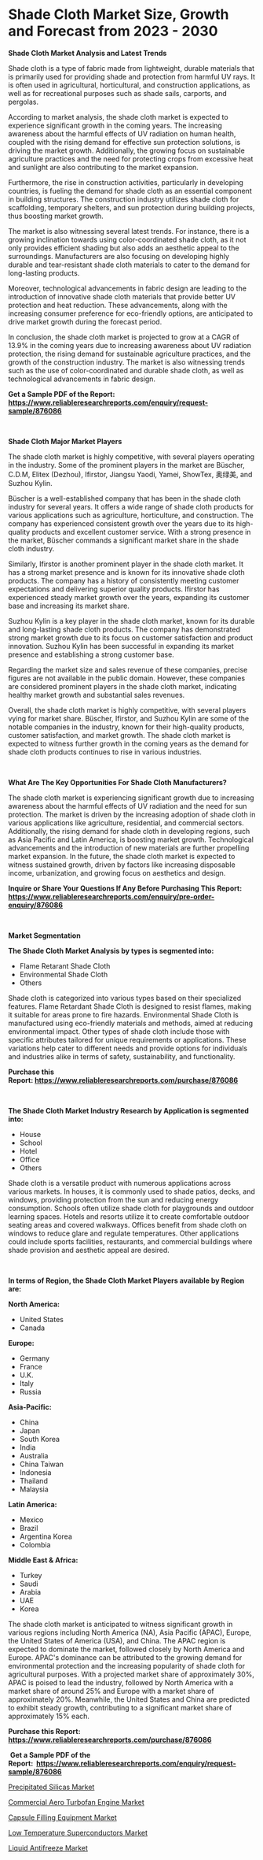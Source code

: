 <p><h1>Shade Cloth Market Size, Growth and Forecast from 2023 - 2030</h1></p><p><strong>Shade Cloth Market Analysis and Latest Trends</strong></p>
<p><p>Shade cloth is a type of fabric made from lightweight, durable materials that is primarily used for providing shade and protection from harmful UV rays. It is often used in agricultural, horticultural, and construction applications, as well as for recreational purposes such as shade sails, carports, and pergolas.</p><p>According to market analysis, the shade cloth market is expected to experience significant growth in the coming years. The increasing awareness about the harmful effects of UV radiation on human health, coupled with the rising demand for effective sun protection solutions, is driving the market growth. Additionally, the growing focus on sustainable agriculture practices and the need for protecting crops from excessive heat and sunlight are also contributing to the market expansion.</p><p>Furthermore, the rise in construction activities, particularly in developing countries, is fueling the demand for shade cloth as an essential component in building structures. The construction industry utilizes shade cloth for scaffolding, temporary shelters, and sun protection during building projects, thus boosting market growth.</p><p>The market is also witnessing several latest trends. For instance, there is a growing inclination towards using color-coordinated shade cloth, as it not only provides efficient shading but also adds an aesthetic appeal to the surroundings. Manufacturers are also focusing on developing highly durable and tear-resistant shade cloth materials to cater to the demand for long-lasting products.</p><p>Moreover, technological advancements in fabric design are leading to the introduction of innovative shade cloth materials that provide better UV protection and heat reduction. These advancements, along with the increasing consumer preference for eco-friendly options, are anticipated to drive market growth during the forecast period.</p><p>In conclusion, the shade cloth market is projected to grow at a CAGR of 13.9% in the coming years due to increasing awareness about UV radiation protection, the rising demand for sustainable agriculture practices, and the growth of the construction industry. The market is also witnessing trends such as the use of color-coordinated and durable shade cloth, as well as technological advancements in fabric design.</p></p>
<p><strong>Get a Sample PDF of the Report:&nbsp; <a href="https://www.reliableresearchreports.com/enquiry/request-sample/876086">https://www.reliableresearchreports.com/enquiry/request-sample/876086</a></strong></p>
<p>&nbsp;</p>
<p><strong>Shade Cloth Major Market Players</strong></p>
<p><p>The shade cloth market is highly competitive, with several players operating in the industry. Some of the prominent players in the market are Büscher, C.D.M, Elitex (Dezhou), Ifirstor, Jiangsu Yaodi, Yamei, ShowTex, 奥绿美, and Suzhou Kylin. </p><p>Büscher is a well-established company that has been in the shade cloth industry for several years. It offers a wide range of shade cloth products for various applications such as agriculture, horticulture, and construction. The company has experienced consistent growth over the years due to its high-quality products and excellent customer service. With a strong presence in the market, Büscher commands a significant market share in the shade cloth industry.</p><p>Similarly, Ifirstor is another prominent player in the shade cloth market. It has a strong market presence and is known for its innovative shade cloth products. The company has a history of consistently meeting customer expectations and delivering superior quality products. Ifirstor has experienced steady market growth over the years, expanding its customer base and increasing its market share.</p><p>Suzhou Kylin is a key player in the shade cloth market, known for its durable and long-lasting shade cloth products. The company has demonstrated strong market growth due to its focus on customer satisfaction and product innovation. Suzhou Kylin has been successful in expanding its market presence and establishing a strong customer base.</p><p>Regarding the market size and sales revenue of these companies, precise figures are not available in the public domain. However, these companies are considered prominent players in the shade cloth market, indicating healthy market growth and substantial sales revenues.</p><p>Overall, the shade cloth market is highly competitive, with several players vying for market share. Büscher, Ifirstor, and Suzhou Kylin are some of the notable companies in the industry, known for their high-quality products, customer satisfaction, and market growth. The shade cloth market is expected to witness further growth in the coming years as the demand for shade cloth products continues to rise in various industries.</p></p>
<p>&nbsp;</p>
<p><strong>What Are The Key Opportunities For Shade Cloth Manufacturers?</strong></p>
<p><p>The shade cloth market is experiencing significant growth due to increasing awareness about the harmful effects of UV radiation and the need for sun protection. The market is driven by the increasing adoption of shade cloth in various applications like agriculture, residential, and commercial sectors. Additionally, the rising demand for shade cloth in developing regions, such as Asia Pacific and Latin America, is boosting market growth. Technological advancements and the introduction of new materials are further propelling market expansion. In the future, the shade cloth market is expected to witness sustained growth, driven by factors like increasing disposable income, urbanization, and growing focus on aesthetics and design.</p></p>
<p><strong>Inquire or Share Your Questions If Any Before Purchasing This Report: <a href="https://www.reliableresearchreports.com/enquiry/pre-order-enquiry/876086">https://www.reliableresearchreports.com/enquiry/pre-order-enquiry/876086</a></strong></p>
<p>&nbsp;</p>
<p><strong>Market Segmentation</strong></p>
<p><strong>The Shade Cloth Market Analysis by types is segmented into:</strong></p>
<p><ul><li>Flame Retarant Shade Cloth</li><li>Environmental Shade Cloth</li><li>Others</li></ul></p>
<p><p>Shade cloth is categorized into various types based on their specialized features. Flame Retardant Shade Cloth is designed to resist flames, making it suitable for areas prone to fire hazards. Environmental Shade Cloth is manufactured using eco-friendly materials and methods, aimed at reducing environmental impact. Other types of shade cloth include those with specific attributes tailored for unique requirements or applications. These variations help cater to different needs and provide options for individuals and industries alike in terms of safety, sustainability, and functionality.</p></p>
<p><strong>Purchase this Report:&nbsp;<a href="https://www.reliableresearchreports.com/purchase/876086">https://www.reliableresearchreports.com/purchase/876086</a></strong></p>
<p>&nbsp;</p>
<p><strong>The Shade Cloth Market Industry Research by Application is segmented into:</strong></p>
<p><ul><li>House</li><li>School</li><li>Hotel</li><li>Office</li><li>Others</li></ul></p>
<p><p>Shade cloth is a versatile product with numerous applications across various markets. In houses, it is commonly used to shade patios, decks, and windows, providing protection from the sun and reducing energy consumption. Schools often utilize shade cloth for playgrounds and outdoor learning spaces. Hotels and resorts utilize it to create comfortable outdoor seating areas and covered walkways. Offices benefit from shade cloth on windows to reduce glare and regulate temperatures. Other applications could include sports facilities, restaurants, and commercial buildings where shade provision and aesthetic appeal are desired.</p></p>
<p>&nbsp;</p>
<p><strong>In terms of Region, the Shade Cloth Market Players available by Region are:</strong></p>
<p>
    <p> <strong> North America: </strong>
        <ul>
            <li>United States</li>
            <li>Canada</li>
        </ul>
        </p> 
    <p> <strong> Europe: </strong>
        <ul>
            <li>Germany</li>
            <li>France</li>
            <li>U.K.</li>
            <li>Italy</li>
            <li>Russia</li>
        </ul>
        </p> 
    <p> <strong> Asia-Pacific: </strong>
        <ul>
            <li>China</li>
            <li>Japan</li>
            <li>South Korea</li>
            <li>India</li>
            <li>Australia</li>
            <li>China Taiwan</li>
            <li>Indonesia</li>
            <li>Thailand</li>
            <li>Malaysia</li>
        </ul>
        </p> 
    <p> <strong> Latin America: </strong>
        <ul>
            <li>Mexico</li>
            <li>Brazil</li>
            <li>Argentina Korea</li>
            <li>Colombia</li>
        </ul>
        </p> 
    <p> <strong> Middle East & Africa: </strong>
        <ul>
            <li>Turkey</li>
            <li>Saudi</li>
            <li>Arabia</li>
            <li>UAE</li>
            <li>Korea</li>
        </ul>
    </p>
    </p>
<p><p>The shade cloth market is anticipated to witness significant growth in various regions including North America (NA), Asia Pacific (APAC), Europe, the United States of America (USA), and China. The APAC region is expected to dominate the market, followed closely by North America and Europe. APAC's dominance can be attributed to the growing demand for environmental protection and the increasing popularity of shade cloth for agricultural purposes. With a projected market share of approximately 30%, APAC is poised to lead the industry, followed by North America with a market share of around 25% and Europe with a market share of approximately 20%. Meanwhile, the United States and China are predicted to exhibit steady growth, contributing to a significant market share of approximately 15% each.</p></p>
<p><strong>Purchase this Report: <a href="https://www.reliableresearchreports.com/purchase/876086">https://www.reliableresearchreports.com/purchase/876086</a></strong></p>
<p>&nbsp;<strong>Get a Sample PDF of the Report:&nbsp;&nbsp;<a href="https://www.reliableresearchreports.com/enquiry/request-sample/876086">https://www.reliableresearchreports.com/enquiry/request-sample/876086</a></strong></p>
<p><strong></strong></p>
<p><p><a href="https://medium.com/@jackytorphy/precipitated-silicas-market-size-growth-forecast-2023-2030-171950c8ac24">Precipitated Silicas Market</a></p><p><a href="https://issuu.com/reportprime-2/docs/commercial-aero-turbofan-engine-market-size-2030.p?fr=xKAE9_zU1NQ">Commercial Aero Turbofan Engine Market</a></p><p><a href="https://www.reportprime.com/capsule-filling-equipment-r7504">Capsule Filling Equipment Market</a></p><p><a href="https://www.linkedin.com/pulse/low-temperature-superconductors-market-challenges-opportunities-stkbe/">Low Temperature Superconductors Market</a></p><p><a href="https://www.linkedin.com/pulse/liquid-antifreeze-market-research-report-unlocks-analysis-k3tje/">Liquid Antifreeze Market</a></p></p>